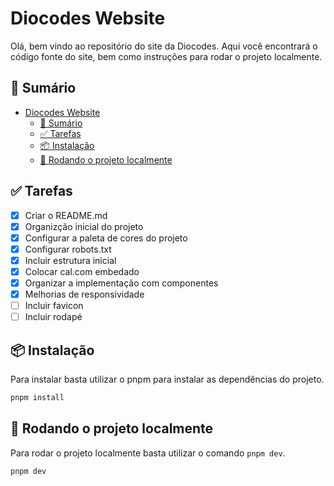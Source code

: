 # Diocodes Website

Olá, bem vindo ao repositório do site da Diocodes. Aqui você encontrará o código fonte do site, bem como instruções para rodar o projeto localmente.

## 📝 Sumário

- [Diocodes Website](#diocodes-website)
  - [📝 Sumário](#-sumário)
  - [✅ Tarefas](#-tarefas)
  - [📦 Instalação](#-instalação)
  - [🚀 Rodando o projeto localmente](#-rodando-o-projeto-localmente)

## ✅ Tarefas

- [x] Criar o README.md
- [x] Organizção inicial do projeto
- [x] Configurar a paleta de cores do projeto
- [x] Configurar robots.txt
- [x] Incluir estrutura inicial
- [x] Colocar cal.com embedado
- [x] Organizar a implementação com componentes
- [x] Melhorias de responsividade
- [ ] Incluir favicon
- [ ] Incluir rodapé

## 📦 Instalação

Para instalar basta utilizar o pnpm para instalar as dependências do projeto.

```bash
pnpm install
```

## 🚀 Rodando o projeto localmente

Para rodar o projeto localmente basta utilizar o comando `pnpm dev`.

```bash
pnpm dev
```
